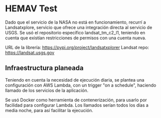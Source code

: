 # HEMAV Test

Dado que el servicio de la NASA no está en funcionamiento, recurrí a Landsatxplore, servicio que ofrece una integración
directa al servicio de USGS. Se usó el repositorio específico landsat_tm_c2_l1, teniendo en cuenta que existían
restricciones de permisos con una cuenta nueva.

URL de la librería: https://pypi.org/project/landsatxplorer
Landsat repo: https://landsat.usgs.gov

## Infraestructura planeada

Teniendo en cuenta la necesidad de ejecución diaria, se plantea una configuración con AWS Lambda, con un trigger "on a 
schedule", haciendo llamado de los servicios de la aplicación.

Se usó Docker como herramienta de contenerización, para usarlo por facilidad para configurar Lambda. Los llamados serían
todos los días a media noche, para así facilitar la ejecución.